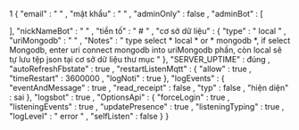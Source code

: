 1 {
  "email" : " " ,
  "mật khẩu" : " " ,
  "adminOnly" : false ,
  "adminBot" : [
    
  ],
  "nickNameBot" : " " ,
  "tiền tố" : " # " ,
  "cơ sở dữ liệu" : {
    "type" : " local " ,
    "uriMongodb" : " " ,
    "Notes" : " type select * local * or * mongodb *, if select Mongodb, enter uri connect mongodb into uriMongodb phần, còn local sẽ tự lưu tệp json tại cơ sở dữ liệu thư mục "
  },
  "SERVER_UPTIME" : đúng ,
  "autoRefreshFbstate" : true ,
  "restartListenMqtt" : {
    "allow" : true ,
    "timeRestart" : 3600000 ,
    "logNoti" : true
  },
  "logEvents" : {
    "eventAndMessage" : true ,
    "read_receipt" : false ,
    "typ" : false ,
    "hiện diện" : sai
  },
  "logsbot" : true ,
  "OptionsApi" : {
    "forceLogin" : true ,
    "listeningEvents" : true ,
    "updatePresence" : true ,
    "listeningTyping" : true ,
    "logLevel" : " error " ,
    "selfListen" : false
  }
}
